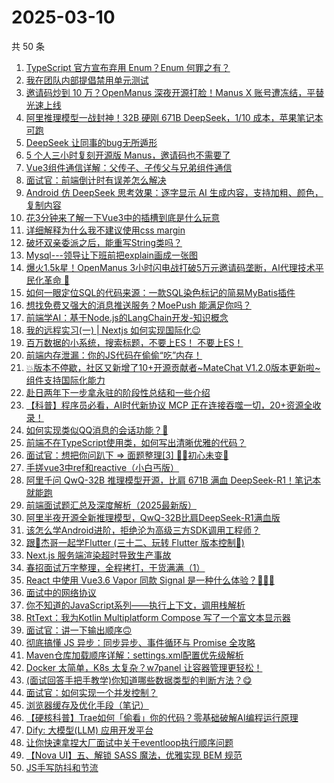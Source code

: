 # 2025-03-10

共 50 条

<!-- BEGIN JUEJIN -->
<!-- 最后更新时间 2025-03-10 00:23:02 +0800 -->
1. [TypeScript 官方宣布弃用 Enum？Enum 何罪之有？](https://juejin.cn/post/7478980680183169078)
1. [我在团队内部提倡禁用单元测试](https://juejin.cn/post/7478515057510154255)
1. [邀请码炒到 10 万？OpenManus 深夜开源打脸！Manus X 账号遭冻结，平替光速上线](https://juejin.cn/post/7478622381340508200)
1. [阿里推理模型一战封神！32B 硬刚 671B DeepSeek，1/10 成本，苹果笔记本可跑](https://juejin.cn/post/7478493952783138842)
1. [DeepSeek 让同事的bug无所遁形](https://juejin.cn/post/7477921821284958248)
1. [5 个人三小时复刻开源版 Manus，邀请码也不需要了](https://juejin.cn/post/7478882643674562569)
1. [Vue3组件通信详解：父传子、子传父与兄弟组件通信](https://juejin.cn/post/7478952636205514762)
1. [面试官：前端倒计时有误差怎么解决](https://juejin.cn/post/7478687361737768986)
1. [Android 仿 DeepSeek 思考效果：逐字显示 AI 生成内容，支持加粗、颜色，复制内容](https://juejin.cn/post/7478884221327638539)
1. [花3分钟来了解一下Vue3中的插槽到底是什么玩意](https://juejin.cn/post/7477869412277633024)
1. [详细解释为什么我不建议使用css margin](https://juejin.cn/post/7478967140378460194)
1. [破坏双亲委派之后，能重写String类吗？](https://juejin.cn/post/7478889524425752595)
1. [Mysql---领导让下班前把explain画成一张图](https://juejin.cn/post/7478888679231193125)
1. [爆火1.5k星！OpenManus 3小时闪电战打破5万元邀请码垄断，AI代理技术平民化革命 🚀](https://juejin.cn/post/7478580065640546367)
1. [如何一眼定位SQL的代码来源：一款SQL染色标记的简易MyBatis插件](https://juejin.cn/post/7477884622836498451)
1. [想找免费又强大的消息推送服务？MoePush 能满足你吗？](https://juejin.cn/post/7478105724053536777)
1. [前端学AI：基于Node.js的LangChain开发-知识概念](https://juejin.cn/post/7478503126426337315)
1. [我的远程实习(一) | Nextjs 如何实现国际化😉](https://juejin.cn/post/7478991058869911586)
1. [百万数据的小系统，搜索标题，不要上ES！ 不要上ES！](https://juejin.cn/post/7478893732190453798)
1. [前端内存泄漏：你的JS代码在偷偷“吃”内存！](https://juejin.cn/post/7478520039411859519)
1. [💥版本不停歇，社区又新增了10+开源贡献者~MateChat V1.2.0版本更新啦~组件支持国际化能力](https://juejin.cn/post/7478882643674398729)
1. [赴日两年下一步拿永驻的阶段性总结和一些介绍](https://juejin.cn/post/7478699598207664137)
1. [【科普】程序员必看，AI时代新协议 MCP 正在连接吞噬一切，20+资源全收录！](https://juejin.cn/post/7478304240122134566)
1. [如何实现类似QQ消息的会话功能？🤔](https://juejin.cn/post/7478665093385224218)
1. [前端不在TypeScript使用类，如何写出清晰优雅的代码？](https://juejin.cn/post/7478662851978330151)
1. [面试官：想把你问趴下 => 面题整理[3] 😮‍💨初心未变🚀](https://juejin.cn/post/7479227702600990770)
1. [手搓vue3中ref和reactive（小白丐版）](https://juejin.cn/post/7478938109021077539)
1. [阿里千问 QwQ-32B 推理模型开源，比肩 671B 满血 DeepSeek-R1！笔记本就能跑](https://juejin.cn/post/7478870801156997172)
1. [前端面试题汇总及深度解析（2025最新版）](https://juejin.cn/post/7478567147221876788)
1. [阿里半夜开源全新推理模型，QwQ-32B比肩DeepSeek-R1满血版](https://juejin.cn/post/7478513497456541737)
1. [该怎么学Android进阶，拒绝沦为高级三方SDK调用工程师？](https://juejin.cn/post/7478994020612374543)
1. [跟🤡杰哥一起学Flutter (三十二、玩转 Flutter 版本控制💨)](https://juejin.cn/post/7478412386153168930)
1. [Next.js 服务端渲染超时导致生产事故](https://juejin.cn/post/7477874773252931593)
1. [春招面试万字整理，全程拷打，干货满满（1）](https://juejin.cn/post/7479345270699196428)
1. [React 中使用 Vue3.6 Vapor 同款 Signal 是一种什么体验？🚀🚀🚀](https://juejin.cn/post/7478200404259536930)
1. [面试中的网络协议](https://juejin.cn/post/7479036294875480100)
1. [你不知道的JavaScript系列——执行上下文，调用栈解析](https://juejin.cn/post/7478567405498925107)
1. [RtText：我为Kotlin Multiplatform Compose 写了一个富文本显示器](https://juejin.cn/post/7478153160944943142)
1. [面试官：讲一下输出顺序🙃](https://juejin.cn/post/7478969754159185930)
1. [彻底搞懂 JS 异步：同步异步、事件循环与 Promise 全攻略](https://juejin.cn/post/7478943701891137571)
1. [Maven仓库加载顺序详解：settings.xml配置优先级解析](https://juejin.cn/post/7478889217010221093)
1. [Docker 太简单，K8s 太复杂？w7panel 让容器管理更轻松！](https://juejin.cn/post/7478576823611441188)
1. [(面试回答手把手教学)你知道哪些数据类型的判断方法？😋](https://juejin.cn/post/7478994020611162127)
1. [面试官：如何实现一个并发控制？](https://juejin.cn/post/7478690071396237321)
1. [浏览器缓存及优化手段（笔记）](https://juejin.cn/post/7478497062448824347)
1. [【硬核科普】Trae如何「偷看」你的代码？零基础破解AI编程运行原理](https://juejin.cn/post/7478520039413039167)
1. [Dify: 大模型(LLM) 应用开发平台](https://juejin.cn/post/7478239174442369062)
1. [让你快速拿捏大厂面试中关于eventloop执行顺序问题](https://juejin.cn/post/7479227702600745010)
1. [【Nova UI】五、解锁 SASS 魔法，优雅实现 BEM 规范](https://juejin.cn/post/7478646608604627007)
1. [JS手写防抖和节流](https://juejin.cn/post/7479343249363435556)
<!-- END JUEJIN -->